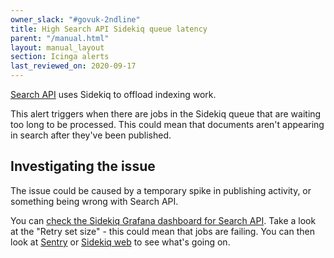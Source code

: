 ```yaml
---
owner_slack: "#govuk-2ndline"
title: High Search API Sidekiq queue latency
parent: "/manual.html"
layout: manual_layout
section: Icinga alerts
last_reviewed_on: 2020-09-17
---
```


[Search API](/apps/search-api.html) uses Sidekiq to offload indexing work.

This alert triggers when there are jobs in the Sidekiq queue that are waiting
too long to be processed. This could mean that documents aren't appearing in
search after they've been published.

## Investigating the issue

The issue could be caused by a temporary spike in publishing activity, or
something being wrong with Search API.

You can [check the Sidekiq Grafana dashboard for Search
API][search-api-grafana]. Take a look at the "Retry set size" - this could mean
that jobs are failing. You can then look at [Sentry][sentry] or
[Sidekiq web][sidekiq-web] to see what's going on.

[search-api-grafana]: https://grafana.production.govuk.digital/dashboard/file/sidekiq.json?refresh=1m&orgId=1&var-Application=search-api&var-Queues=All
[sentry]: /manual/error-reporting.html
[sidekiq-web]: /manual/sidekiq.html#sidekiq-web
